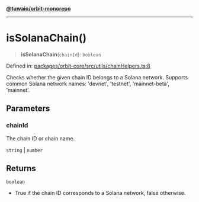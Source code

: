 [**@tuwaio/orbit-monorepo**](../../../README.md)

***

# isSolanaChain()

> **isSolanaChain**(`chainId`): `boolean`

Defined in: [packages/orbit-core/src/utils/сhainHelpers.ts:8](https://github.com/TuwaIO/orbit/blob/48ec02c6fa4f1c668ebc3e0cb0b6820aca00f9ee/packages/orbit-core/src/utils/сhainHelpers.ts#L8)

Checks whether the given chain ID belongs to a Solana network.
Supports common Solana network names: 'devnet', 'testnet', 'mainnet-beta', 'mainnet'.

## Parameters

### chainId

The chain ID or chain name.

`string` | `number`

## Returns

`boolean`

- True if the chain ID corresponds to a Solana network, false otherwise.
